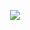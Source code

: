 <p align = 'center'>
  <img
    src="https://github-readme-stats.vercel.app/api?username=masonschafercodes&layout=compact&theme=github_dark&hide_border=true"
  />
</p>
